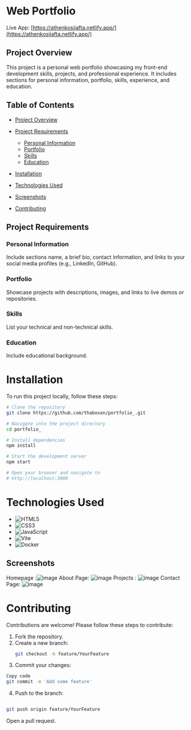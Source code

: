 # Web Portfolio

Live App: [https://athenkosijafta.netlify.app/](https://athenkosijafta.netlify.app/)

## Project Overview

This project is a personal web portfolio showcasing my front-end development skills, projects, and professional experience. It includes sections for personal information, portfolio, skills, experience, and education.

## Table of Contents

- [Project Overview](#project-overview)
- [Project Requirements](#project-requirements)
  - [Personal Information](#personal-information)
  - [Portfolio](#portfolio)
  - [Skills](#skills)
  - [Education](#education)
- [Installation](#installation)

- [Technologies Used](#technologies-used)
- [Screenshots](#screenshots)
- [Contributing](#contributing)

## Project Requirements

### Personal Information

Include sections name, a brief bio, contact information, and links to your social media profiles (e.g., LinkedIn, GitHub).

### Portfolio

Showcase projects with descriptions, images, and links to live demos or repositories.

### Skills

List your technical and non-technical skills.


### Education

Include educational background.

# Installation

To run this project locally, follow these steps:

```sh
# Clone the repository
git clone https://github.com/thaboxan/portfolio_.git

# Navigate into the project directory
cd portfolio_

# Install dependencies
npm install

# Start the development server
npm start

# Open your browser and navigate to
# http://localhost:3000
```

# Technologies Used  

- ![HTML5](https://img.shields.io/badge/-HTML5-E34F26?logo=html5&logoColor=white&style=flat)  
- ![CSS3](https://img.shields.io/badge/-CSS3-1572B6?logo=css3&logoColor=white&style=flat)  
- ![JavaScript](https://img.shields.io/badge/-JavaScript-F7DF1E?logo=javascript&logoColor=black&style=flat)  
- ![Vite](https://img.shields.io/badge/-Vite-646CFF?logo=vite&logoColor=white&style=flat)  
- ![Docker](https://img.shields.io/badge/-Docker-2496ED?logo=docker&logoColor=white&style=flat)  
   
## Screenshots
Homepage :![image](https://github.com/user-attachments/assets/fc58cd4d-2205-4055-930b-4913362bfed0)
About Page: ![image](https://github.com/user-attachments/assets/403040ec-11a1-413c-a668-0db85d8fe83f)
Projects : ![image](https://github.com/user-attachments/assets/2705a1eb-3a36-40a8-aa7f-306ad22cbaec)
Contact Page: ![image](https://github.com/user-attachments/assets/3ff090c1-de3b-4fc8-879f-638751a0c82c)

# Contributing  

Contributions are welcome! Please follow these steps to contribute:  

1. Fork the repository.  
2. Create a new branch:  
   ```sh  
   git checkout -b feature/YourFeature
   ``` 
3. Commit your changes:
```sh
Copy code
git commit -m 'Add some feature'
```
4. Push to the branch:
```sh

git push origin feature/YourFeature
```

Open a pull request.

